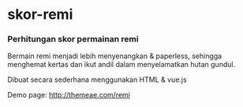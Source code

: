 # skor-remi
### Perhitungan skor permainan remi

Bermain remi menjadi lebih menyenangkan & paperless, sehingga menghemat kertas dan ikut andil dalam menyelamatkan hutan gundul.

Dibuat secara sederhana menggunakan HTML & vue.js

Demo page: http://themeae.com/remi
